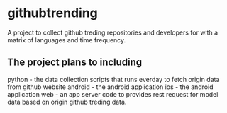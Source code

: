 # githubtrending
A project to collect github treding repositories and developers for with a matrix of languages and time frequency.

## The project plans to including
python - the data collection scripts that runs everday to fetch origin data from github website
android - the android application
ios - the android application
web - an app server code to provides rest request for model data based on origin github treding data.
